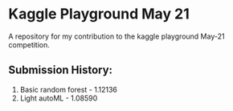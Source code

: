 # Kaggle Playground May 21
A repository for my contribution to the kaggle playground May-21 competition.

## Submission History:
1. Basic random forest - 1.12136
2. Light autoML - 1.08590
